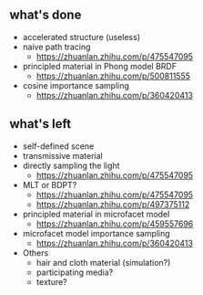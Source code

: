 ## what's done

- accelerated structure (useless)
- naive path tracing
  - <https://zhuanlan.zhihu.com/p/475547095>
- principled material in Phong model BRDF
  - <https://zhuanlan.zhihu.com/p/500811555>
- cosine importance sampling
  - <https://zhuanlan.zhihu.com/p/360420413>

## what's left

- self-defined scene
- transmissive material
- directly sampling the light
  - <https://zhuanlan.zhihu.com/p/475547095>
- MLT or BDPT?
  - <https://zhuanlan.zhihu.com/p/475547095>
  - <https://zhuanlan.zhihu.com/p/497375112>
- principled material in microfacet model
  - <https://zhuanlan.zhihu.com/p/459557696>
- microfacet model importance sampling
  - <https://zhuanlan.zhihu.com/p/360420413>
- Others
  - hair and cloth material (simulation?)
  - participating media?
  - texture?

